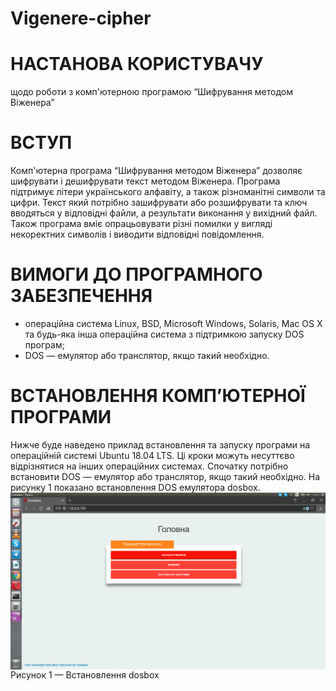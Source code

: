 # Vigenere-cipher
# НАСТАНОВА КОРИСТУВАЧУ
щодо роботи з комп'ютерною програмою “Шифрування методом Віженера”

# ВСТУП
Комп'ютерна програма “Шифрування методом Віженера” дозволяє шифрувати і дешифрувати текст методом Віженера. Програма підтримує літери українського алфавіту, а також різноманітні символи та цифри. Текст який потрібно зашифрувати або розшифрувати та ключ вводяться у відповідні файли, а результати виконання у вихідний файл. Також програма вміє опрацьовувати різні помилки у вигляді некоректних символів і виводити відповідні повідомлення.

# ВИМОГИ ДО ПРОГРАМНОГО ЗАБЕЗПЕЧЕННЯ
- операційна система Linux, BSD, Microsoft Windows, Solaris, Mac OS X та будь-яка інша операційна система з підтримкою запуску DOS програм;
- DOS — емулятор або транслятор, якщо такий необхідно.

# ВСТАНОВЛЕННЯ КОМП’ЮТЕРНОЇ ПРОГРАМИ
Нижче буде наведено приклад встановлення та запуску програми на операційній системі Ubuntu 18.04 LTS. Ці кроки можуть несуттєво відрізнятися на інших операційних системах. Спочатку потрібно встановити DOS — емулятор або транслятор, якщо такий необхідно. На рисунку 1 показано встановлення DOS емулятора dosbox.
<br>
<a href="https://raw.githubusercontent.com/RomanButsiy/Vigenere-cipher/master/screens/Screen1.png"><img src="https://raw.githubusercontent.com/RomanButsiy/ESP8266_MRF49XA/master/screens/Screen1.png" align="center"></a>
<br>
Рисунок 1 — Встановлення dosbox
